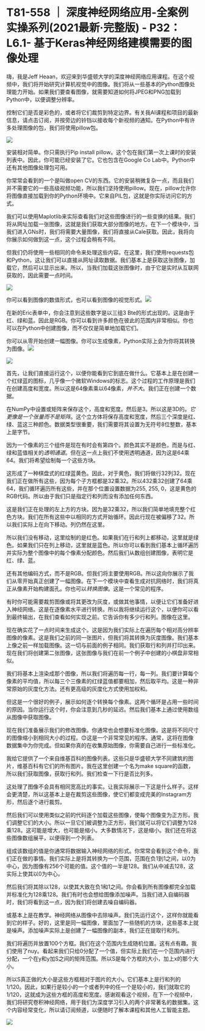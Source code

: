 # T81-558 ｜ 深度神经网络应用-全案例实操系列(2021最新·完整版) - P32：L6.1- 基于Keras神经网络建模需要的图像处理 

嗨，我是Jeff Heaan，欢迎来到华盛顿大学的深度神经网络应用课程。在这个视频中，我们将开始研究计算机视觉中的图像。我们将从一些基本的Python图像处理能力开始。如果我们要查看图像，就需要知道如何将JPEG和PNG加载到Python中，以便调整分辨率。

控制它们是否是彩色的，或者将它们裁剪到特定边界。有关我AI课程和项目的最新信息，请点击订阅，并按旁边的铃铛以接收每个新视频的通知。在Python中有许多处理图像的包，我们将使用pillow包。

![](img/3e3d7831ea348ad14d326743a360c01f_1.png)

安装相对简单。你只需执行Pip install pillow。这个包在我们第一次上课时的安装列表中。因此，你可能已经安装了它。它也包含在Google Co Lab中。Python中还有其他图像处理包可用。

你常常会看到的一个是叫做open CV的东西。它的安装稍微复杂一点，而且我们并不需要它的一些高级视频功能，所以我们坚持使用pillow。现在，pillow允许你将图像直接加载到你的Python环境中。它来自PIL包，这就是你实际访问它的方式。

我们可以使用Maplotlib来实际查看我们对这些图像进行的一些变换的结果。我们将从网址加载一张图像，这就是我们获取大部分图像的地方。在下一个模块中，当我们进入GNs时，我们将需要大量图像，我们将直接从Cale获取。因此，我将向你展示如何做到这一点，这个过程会稍有不同。

但我们仍将使用一些相同的命令来处理这些内容。在这里，我们使用requests包和Python，这让我们可以直接从网址读取数据。我们基本上是获取这张图像，加载它，然后可以显示出来。所以，当我们加载这张图像时，由于它是实时从互联网获取的，因此需要一点时间。

![](img/3e3d7831ea348ad14d326743a360c01f_3.png)

你可以看到图像的数值形式，也可以看到图像的视觉形式。![](img/3e3d7831ea348ad14d326743a360c01f_5.png)

在新的Eric表单中，你会注意到这些数字是以三组3 Bte的形式出现的。这是由于红、绿和蓝。因此是RGB。你可以看到许多颜色在彼此的范围内非常相似。你也可以在Python中创建图像，而不仅仅是简单地加载它们。

你可以从零开始创建一幅图像。你可以生成像素，Python实际上会为你将其转换为图像。![](img/3e3d7831ea348ad14d326743a360c01f_7.png)

![](img/3e3d7831ea348ad14d326743a360c01f_8.png)

首先，让我们直接运行这个，以便你能看到它到底在做什么。它基本上是在创建一个红绿蓝的图标，几乎像一个微软Windows的标志。这个过程的工作原理是我们在创建高度和宽度。所以这是64像素乘以64像素，*并不大*。我们正在创建一个数据。

在NumPy中设置或矩阵来保存这个，高度和宽度。然后是3。所以这是3D的。*它更像是一个张量而不是矩阵*。这个立方体将保存高度和宽度，然后三个深度是红、绿、蓝这三种颜色。数据类型很重要，我们需要将其设置为无符号8位整数，基本上是字节。

因为一个像素的三个组件是现在有时会有第四个。颜色其实不是颜色，而是与红、绿和蓝值相关的*透明通道*。但在这一点上我们不使用透明通道，因为这是64乘64。我们将希望绘制每一个这些方块。

这形成了一种棋盘式的红绿蓝黄色。因此，对于黄色，我们将做行32列32。现在我们正在做所有这些，因为每个子方框都是32乘32。所以432乘32创建了64乘64，我们循环遍历所有这些，并在那个位置设置数据为255, 255, 0，这是黄色的RGB代码。所以由于我们只是指定行和列而没有添加任何东西。

这是我们正在处理的左上方的方块。因为是32乘32，所以我们简单地填充整个红色方块。我们在所有这些中以相同的方式开始循环。因此行现在被偏移了32。所以我们实际上在向下移动。列仍然在这里。

所以我们没有移动，这里绘制的是红色。如果我们在行和列上都移动，这里就是绿色。如果我们只在列上移动，这里就是蓝色。所以你可以看到我们基本上循环遍历并实际为整个图像中的每个像素分配颜色。然后我们从数组创建图像，表明它是红、绿、蓝。

还有其他编码方式，而不是RGB。但我们将主要使用RGB。所以这向你展示了我们从零开始真正创建了一幅图像。在下一个模块中查看生成对抗网络时，我们将真正从像素开始构建面孔。你也可以*转换图像*。这是一个常见的程序。

有时你可能需要裁剪图像或将其更改为灰度，或做其他事情，以便让它们准备好进入神经网络。这是在逐像素水平进行转换。所以我将继续运行这个，以便你可以看到最终输出，在我们查看如何实现之前。它告诉你有多少行和列。图像在这里。

现在确实花了一点时间来生成这个。这是因为我们实际上在遍历每个相对高分辨率图像的像素。这是我们之前的同一张图片，但我们将其转换为灰度图像。我们基本上像之前一样加载图像。这一切与前面的例子相同。我们获取行和列并打印出来。现在我们将创建第二张图像，这张图像与我们在前一个例子中创建的小棋盘非常相似。

我们将基本上渲染成那个图像，所以我们将遍历每一行，每一列。我们要计算每个像素的平均值，所以每三个三像素的红绿蓝值都要相加，然后取平均。这是一种非常原始的灰度化方法。还有更高级的灰度化方式使用加权和。

但这是一个很好的例子，展示如何逐个转换每个像素。这两个循环是占用一些时间的原因。当你运行这个时，你会注意到几秒的延迟。然后我们基本上通过使用数组从图像中获取图像。

现在我们准备展示我们的修改图像。你通常也会想要标准化图像。这是将不同尺寸的图像缩小到相同大小的过程。😊这是一个非常常见的程序。通常，这将在图像数据集中为你完成。但如果你真的在收集原始图像，你需要自己进行一些标准化。

我给它提供了一个来自维基百科的图像列表。这些只是华盛顿大学不同建筑的图片，维基百科有它们的所有图片。我在这里创建一个名为make square的函数，所以我们获取图像，获取行和列。我们检查一下行是否比列多。

这处理了图像不会具有相同宽高比的事实。让我实际展示一下这是什么样子。这样会更清楚，所以这基本上是在裁剪这些图像，使它们都变成完美的Instagram方形，然后逐个进行裁剪。

然后我们可以使用类似之前的代码逐个加载这些图像，使每个图像变为正方形。我们调整它们的大小。所以一旦它们被调整为正方形，我们就可以将它们调整为128乘128。这可能是增大，也可能是缩小。大多数情况下，这是缩小。我们还在将这些图像数组展平，以便得到一个列表。

组成该数组的值是你通常将数据输入神经网络的形式。你常常会看到这个命令，我们正在做的事情。我们实际上是将其转换为一个范围，范围在负1到1之间，以0为中心，因为图像有256个可能的值。这个值的一半是128。我们从中减去128，这实际上使其以0为中心。

然后我们将其除以128，以使其大致在负1和1之间。你会看到所有图像都完全加载并标准化为128乘128。我们有时也会想给图像添加噪声。当我们进入自编码器时，我们将看到这一点，因为我们将创建去噪自编码器。

或基本上是在教学。神经网络从图像中去除噪声。我们先运行这个，这样你就能看到它的样子。好的，这里是同一幅图像，里面加了一些随机的方块，这些基本上就是噪声。添加噪声实际上是创建了一幅图像的副本，我们正在提取行和列。

我们将遍历并放置100个方框。我们在这个范围内生成随机位置。这有点有趣。我们使用了nuy。看起来我们只给0分配了一个值，但实际上我们在一个范围内进行分配，一个在y和y加S之间的矩阵范围。所以S是每个方框的大小，加上x的那个大小。

所以S真正做的大小是这些方框相对于图片的大小。它们基本上是行和列的1/120。因此，如果行是较小的一个或者列中的任一个是较小的，我们就取它的1/120，这就成为这些方框的高度和宽度。感谢观看这个视频，在下一个视频中，我们将研究卷积神经网络，用于我们为深度学习引入的两个非常著名的数据集。这个内容经常变化，所以请订阅频道，以便随时了解本课程和其他人工智能主题。

![](img/3e3d7831ea348ad14d326743a360c01f_10.png)
